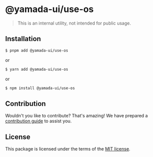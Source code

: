# @yamada-ui/use-os

> This is an internal utility, not intended for public usage.

## Installation

```sh
$ pnpm add @yamada-ui/use-os
```

or

```sh
$ yarn add @yamada-ui/use-os
```

or

```sh
$ npm install @yamada-ui/use-os
```

## Contribution

Wouldn't you like to contribute? That's amazing! We have prepared a [contribution guide](./CONTRIBUTING.md) to assist you.

## License

This package is licensed under the terms of the
[MIT license](https://github.com/yamada-ui/yamada-ui/blob/main/LICENSE).
